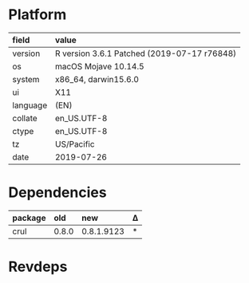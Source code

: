 # Platform

|field    |value                                       |
|:--------|:-------------------------------------------|
|version  |R version 3.6.1 Patched (2019-07-17 r76848) |
|os       |macOS Mojave 10.14.5                        |
|system   |x86_64, darwin15.6.0                        |
|ui       |X11                                         |
|language |(EN)                                        |
|collate  |en_US.UTF-8                                 |
|ctype    |en_US.UTF-8                                 |
|tz       |US/Pacific                                  |
|date     |2019-07-26                                  |

# Dependencies

|package |old   |new        |Δ  |
|:-------|:-----|:----------|:--|
|crul    |0.8.0 |0.8.1.9123 |*  |

# Revdeps

